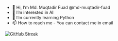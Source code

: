 - 👋 Hi, I’m Md. Muqtadir Fuad @md-muqtadir-fuad
- 👀 I’m interested in AI
- 🌱 I’m currently learning Python
- 📫 How to reach me - You can contact me in email 

[![GitHub Streak](https://github-readme-streak-stats.herokuapp.com?user=md-muqtadir-fuad&theme=highcontrast&hide_border=true&date_format=M%20j%5B%2C%20Y%5D)](https://git.io/streak-stats)
<!---
md-muqtadir-fuad/md-muqtadir-fuad is a ✨ special ✨ repository because its `README.md` (this file) appears on your GitHub profile.
You can click the Preview link to take a look at your changes.
--->
